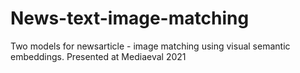# News-text-image-matching
Two models for newsarticle - image matching using visual semantic embeddings. Presented at Mediaeval 2021
